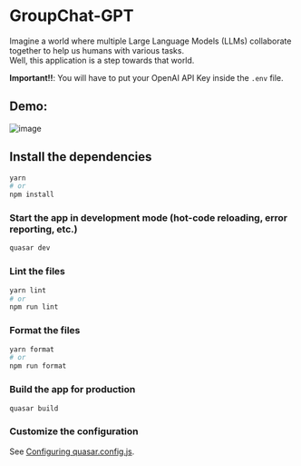 # GroupChat-GPT

Imagine a world where multiple Large Language Models (LLMs) collaborate together to help us humans with various tasks.  
Well, this application is a step towards that world.

**Important!!**: You will have to put your OpenAI API Key inside the `.env` file.

## Demo:

![image](https://user-images.githubusercontent.com/14914491/209240331-e769e53e-b0dd-4e80-923a-c2751e1a8fd3.png)

## Install the dependencies

```bash
yarn
# or
npm install
```

### Start the app in development mode (hot-code reloading, error reporting, etc.)

```bash
quasar dev
```

### Lint the files

```bash
yarn lint
# or
npm run lint
```

### Format the files

```bash
yarn format
# or
npm run format
```

### Build the app for production

```bash
quasar build
```

### Customize the configuration

See [Configuring quasar.config.js](https://v2.quasar.dev/quasar-cli-vite/quasar-config-js).
